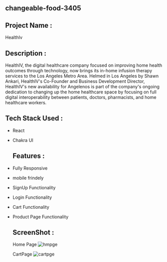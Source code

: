 ## changeable-food-3405
## Project Name : 
HealthIv
## Description : 
HealthIV, the digital healthcare company focused on improving home health outcomes through technology, now brings its in-home infusion therapy services to the Los Angeles Metro Area. Helmed in Los Angeles by Shawn Ankari, HealthIV's Co-Founder and Business Development Director, HealthIV's new availability for Angelenos is part of the company's ongoing dedication to changing up the home healthcare space by focusing on full digital interoperability between patients, doctors, pharmacists, and home healthcare workers.

## Tech Stack Used :
- React
- Chakra UI

  ## Features :
- Fully Responsive
- mobile frindely
- SignUp Functionality
- Login Functionality
- Cart Functionality
- Product Page Functionality


  ## ScreenShot :

  Home Page
  ![hmpge](https://github.com/GaneshGourav/changeable-food-3405/assets/119353884/c2a36a50-b723-47f5-ad3e-895a1961756b)

   CartPage
![cartpge](https://github.com/GaneshGourav/changeable-food-3405/assets/119353884/5c1fc660-9e4b-4f9a-b53c-ca5a597ce9d5)
